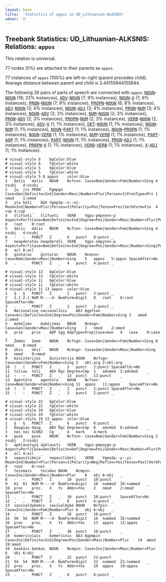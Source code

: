 ```yaml
---
layout: base
title:  'Statistics of appos in UD_Lithuanian-ALKSNIS'
udver: '2'
---
```


## Treebank Statistics: UD_Lithuanian-ALKSNIS: Relations: `appos`

This relation is universal.

77 nodes (0%) are attached to their parents as `appos`.

77 instances of `appos` (100%) are left-to-right (parent precedes child).
Average distance between parent and child is 3.44155844155844.

The following 26 pairs of parts of speech are connected with `appos`: <tt><a href="lt_alksnis-pos-NOUN.html">NOUN</a></tt>-<tt><a href="lt_alksnis-pos-NOUN.html">NOUN</a></tt> (18; 23% instances), <tt><a href="lt_alksnis-pos-ADV.html">ADV</a></tt>-<tt><a href="lt_alksnis-pos-NOUN.html">NOUN</a></tt> (7; 9% instances), <tt><a href="lt_alksnis-pos-NOUN.html">NOUN</a></tt>-<tt><a href="lt_alksnis-pos-X.html">X</a></tt> (7; 9% instances), <tt><a href="lt_alksnis-pos-PRON.html">PRON</a></tt>-<tt><a href="lt_alksnis-pos-NOUN.html">NOUN</a></tt> (7; 9% instances), <tt><a href="lt_alksnis-pos-PROPN.html">PROPN</a></tt>-<tt><a href="lt_alksnis-pos-NOUN.html">NOUN</a></tt> (6; 8% instances), <tt><a href="lt_alksnis-pos-ADJ.html">ADJ</a></tt>-<tt><a href="lt_alksnis-pos-NOUN.html">NOUN</a></tt> (3; 4% instances), <tt><a href="lt_alksnis-pos-NOUN.html">NOUN</a></tt>-<tt><a href="lt_alksnis-pos-ADJ.html">ADJ</a></tt> (3; 4% instances), <tt><a href="lt_alksnis-pos-PRON.html">PRON</a></tt>-<tt><a href="lt_alksnis-pos-NUM.html">NUM</a></tt> (3; 4% instances), <tt><a href="lt_alksnis-pos-NOUN.html">NOUN</a></tt>-<tt><a href="lt_alksnis-pos-ADV.html">ADV</a></tt> (2; 3% instances), <tt><a href="lt_alksnis-pos-NUM.html">NUM</a></tt>-<tt><a href="lt_alksnis-pos-NOUN.html">NOUN</a></tt> (2; 3% instances), <tt><a href="lt_alksnis-pos-PRON.html">PRON</a></tt>-<tt><a href="lt_alksnis-pos-ADV.html">ADV</a></tt> (2; 3% instances), <tt><a href="lt_alksnis-pos-PROPN.html">PROPN</a></tt>-<tt><a href="lt_alksnis-pos-NUM.html">NUM</a></tt> (2; 3% instances), <tt><a href="lt_alksnis-pos-VERB.html">VERB</a></tt>-<tt><a href="lt_alksnis-pos-NOUN.html">NOUN</a></tt> (2; 3% instances), <tt><a href="lt_alksnis-pos-ADV.html">ADV</a></tt>-<tt><a href="lt_alksnis-pos-X.html">X</a></tt> (1; 1% instances), <tt><a href="lt_alksnis-pos-DET.html">DET</a></tt>-<tt><a href="lt_alksnis-pos-NOUN.html">NOUN</a></tt> (1; 1% instances), <tt><a href="lt_alksnis-pos-NOUN.html">NOUN</a></tt>-<tt><a href="lt_alksnis-pos-NUM.html">NUM</a></tt> (1; 1% instances), <tt><a href="lt_alksnis-pos-NOUN.html">NOUN</a></tt>-<tt><a href="lt_alksnis-pos-PART.html">PART</a></tt> (1; 1% instances), <tt><a href="lt_alksnis-pos-NOUN.html">NOUN</a></tt>-<tt><a href="lt_alksnis-pos-PROPN.html">PROPN</a></tt> (1; 1% instances), <tt><a href="lt_alksnis-pos-NOUN.html">NOUN</a></tt>-<tt><a href="lt_alksnis-pos-VERB.html">VERB</a></tt> (1; 1% instances), <tt><a href="lt_alksnis-pos-NUM.html">NUM</a></tt>-<tt><a href="lt_alksnis-pos-VERB.html">VERB</a></tt> (1; 1% instances), <tt><a href="lt_alksnis-pos-PART.html">PART</a></tt>-<tt><a href="lt_alksnis-pos-ADP.html">ADP</a></tt> (1; 1% instances), <tt><a href="lt_alksnis-pos-PART.html">PART</a></tt>-<tt><a href="lt_alksnis-pos-NOUN.html">NOUN</a></tt> (1; 1% instances), <tt><a href="lt_alksnis-pos-PRON.html">PRON</a></tt>-<tt><a href="lt_alksnis-pos-ADJ.html">ADJ</a></tt> (1; 1% instances), <tt><a href="lt_alksnis-pos-PROPN.html">PROPN</a></tt>-<tt><a href="lt_alksnis-pos-X.html">X</a></tt> (1; 1% instances), <tt><a href="lt_alksnis-pos-VERB.html">VERB</a></tt>-<tt><a href="lt_alksnis-pos-VERB.html">VERB</a></tt> (1; 1% instances), <tt><a href="lt_alksnis-pos-X.html">X</a></tt>-<tt><a href="lt_alksnis-pos-ADJ.html">ADJ</a></tt> (1; 1% instances).


~~~ conllu
# visual-style 8	bgColor:blue
# visual-style 8	fgColor:white
# visual-style 5	bgColor:blue
# visual-style 5	fgColor:white
# visual-style 5 8 appos	color:blue
1	Dalis	dalis	NOUN	Ncfsnn-	Case=Nom|Gender=Fem|Number=Sing	4	nsubj	4:nsubj	_
2	jų	jis	PRON	Pgmpgn	Case=Gen|Definite=Ind|Gender=Masc|Number=Plur|Person=3|PronType=Prs	1	nmod	1:nmod	_
3	yra	būti	AUX	Vgmp3p--n--ni-	Mood=Ind|Number=Plur|Person=3|Polarity=Pos|Tense=Pres|VerbForm=Fin	4	cop	4:cop	_
4	šlifuoti	šlifuoti	VERB	Vgps-pmpnnnn-p	Aspect=Perf|Case=Nom|Definite=Ind|Degree=Pos|Gender=Masc|Number=Plur|Polarity=Pos|Tense=Past|VerbForm=Part|Voice=Pass	0	root	0:root	_
5	dalis	dalis	NOUN	Ncfsnn-	Case=Nom|Gender=Fem|Number=Sing	4	nsubj	4:nsubj	_
6	-	-	PUNCT	Z	_	8	punct	8:punct	_
7	neapdorotas	neapdoroti	VERB	Vgps-smpynnn-p	Aspect=Perf|Case=Nom|Definite=Ind|Degree=Pos|Gender=Masc|Number=Sing|Polarity=Neg|Tense=Past|VerbForm=Part|Voice=Pass	8	acl	8:acl	_
8	gintaras	gintaras	NOUN	Ncmsnn-	Case=Nom|Gender=Masc|Number=Sing	5	appos	5:appos	SpaceAfter=No
9	.	.	PUNCT	Z	_	4	punct	4:punct	_

~~~


~~~ conllu
# visual-style 13	bgColor:blue
# visual-style 13	fgColor:white
# visual-style 11	bgColor:blue
# visual-style 11	fgColor:white
# visual-style 11 13 appos	color:blue
1	§	§	PUNCT	Z	_	2	punct	2:punct	_
2	2.1	2.1	NUM	M----d-	NumForm=Digit	0	root	0:root	SpaceAfter=No
3	.	.	PUNCT	Z	_	2	punct	2:punct	_
4	Nacionalinę	nacionalinis	ADJ	Agpfsan	Case=Acc|Definite=Ind|Degree=Pos|Gender=Fem|Number=Sing	2	amod	2:amod	_
5	mokėjimo	mokėjimas	NOUN	Ncmsgn-	Case=Gen|Gender=Masc|Number=Sing	2	nmod	2:nmod	_
6	prie	prie	ADP	Sgg	AdpType=Prep|Case=Gen	9	case	9:case	_
7	Žemės	žemė	NOUN	Ncfsgn-	Case=Gen|Gender=Fem|Number=Sing	8	nmod	8:nmod	_
8	ūkio	ūkis	NOUN	Ncmsgn-	Case=Gen|Gender=Masc|Number=Sing	9	nmod	9:nmod	_
9	ministerijos	ministerija	NOUN	Ncfsgn-	Case=Gen|Gender=Fem|Number=Sing	2	obl:arg	2:obl:arg	_
10	(	(	PUNCT	Z	_	2	punct	2:punct	SpaceAfter=No
11	toliau	toli	ADV	Rgc	Degree=Cmp	2	advmod	2:advmod	_
12	–	–	PUNCT	Z	_	13	punct	13:punct	_
13	Agentūra	agentūra	NOUN	Ncfsnn-	Case=Nom|Gender=Fem|Number=Sing	11	appos	11:appos	SpaceAfter=No
14	)	)	PUNCT	Z	_	2	punct	2:punct	SpaceAfter=No
15	:	:	PUNCT	Z	_	2	punct	2:punct	_

~~~


~~~ conllu
# visual-style 22	bgColor:blue
# visual-style 22	fgColor:white
# visual-style 19	bgColor:blue
# visual-style 19	fgColor:white
# visual-style 19 22 appos	color:blue
1	§	§	PUNCT	Z	_	6	punct	6:punct	_
2	Daugiau	daug	ADV	Rgc	Degree=Cmp	6	advmod	6:advmod	_
3	nei	nei	SCONJ	Cg	_	4	mark	4:mark	_
4	pusė	pusė	NOUN	Ncfsnn-	Case=Nom|Gender=Fem|Number=Sing	2	nsubj	2:nsubj	_
5	apklaustųjų	apklausti	VERB	Vgps-pmpnygn-p	Aspect=Perf|Case=Gen|Definite=Def|Degree=Pos|Gender=Masc|Number=Plur|Polarity=Pos|Tense=Past|VerbForm=Part|Voice=Pass	4	acl	4:acl	_
6	nepasitikėjo	nepasitikėti	VERB	Vgma3p--y--yi-	Mood=Ind|Number=Plur|Person=3|Polarity=Neg|Reflex=Yes|Tense=Past|VerbForm=Fin	0	root	0:root	_
7	teismais	teismas	NOUN	Ncmpin-	Case=Ins|Gender=Masc|Number=Plur	6	obj	6:obj	_
8	-	-	PUNCT	Z	_	10	punct	10:punct	_
9	61	61	NUM	M----d-	NumForm=Digit	10	nummod	10:nummod	_
10	proc	proc.	X	Ys	Abbr=Yes	2	nmod	2:nmod	SpaceAfter=No
11	.	.	PUNCT	Z	_	10	punct	10:punct	SpaceAfter=No
12	,	,	PUNCT	Z	_	6	punct	6:punct	_
13	savivaldybėmis	savivaldybė	NOUN	Ncfpin-	Case=Ins|Gender=Fem|Number=Plur	6	obj	6:obj	_
14	-	-	PUNCT	Z	_	16	punct	16:punct	_
15	56	56	NUM	M----d-	NumForm=Digit	16	nummod	16:nummod	_
16	proc	proc.	X	Ys	Abbr=Yes	13	appos	13:appos	SpaceAfter=No
17	.	.	PUNCT	Z	_	16	punct	16:punct	_
18	komerciniais	komercinis	ADJ	Agpmpin	Case=Ins|Definite=Ind|Degree=Pos|Gender=Masc|Number=Plur	19	amod	19:amod	_
19	bankais	bankas	NOUN	Ncmpin-	Case=Ins|Gender=Masc|Number=Plur	6	obj	6:obj	_
20	-	-	PUNCT	Z	_	22	punct	22:punct	_
21	54	54	NUM	M----d-	NumForm=Digit	22	nummod	22:nummod	_
22	proc	proc.	X	Ys	Abbr=Yes	19	appos	19:appos	SpaceAfter=No
23	.	.	PUNCT	Z	_	6	punct	6:punct	_

~~~


